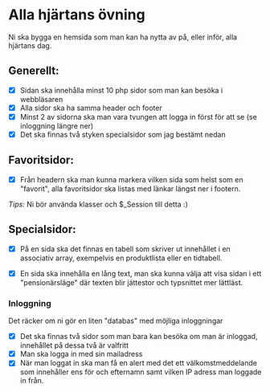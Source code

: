 # Alla hjärtans övning

Ni ska bygga en hemsida som man kan ha nytta av på, eller inför, alla hjärtans dag.

## Generellt:

- [x] Sidan ska innehålla minst 10 php sidor som man kan besöka i webbläsaren
- [x] Alla sidor ska ha samma header och footer
- [x] Minst 2 av sidorna ska man vara tvungen att logga in först för att se (se inloggning längre ner)
- [x] Det ska finnas två styken specialsidor som jag bestämt nedan

## Favoritsidor:
- [x] Från headern ska man kunna markera vilken sida som helst som en "favorit", alla favoritsidor ska listas med länkar längst ner i footern.

*Tips:* Ni bör använda klasser och $_Session till detta :)

## Specialsidor:
- [x] På en sida ska det finnas en tabell som skriver ut innehållet i en associativ array, exempelvis en produktlista eller en tidtabell.
- [x] En sida ska innehålla en lång text, man ska kunna välja att visa sidan i ett "pensionärsläge" där texten blir jättestor och typsnittet mer lättläst.


### Inloggning

Det räcker om ni gör en liten "databas" med möjliga inloggningar

- [x] Det ska finnas två sidor som man bara kan besöka om man är inloggad, innehållet på dessa två är valfritt
- [x] Man ska logga in med sin mailadress
- [x] När man loggat in ska man få en alert med det ett välkomstmeddelande som innehåller ens för och efternamn samt vilken IP adress man loggade in från.

